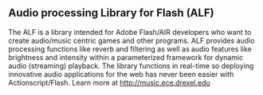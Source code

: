 ## Audio processing Library for Flash (ALF) ##
The ALF is a library intended for Adobe Flash/AIR developers who want to create audio/music centric games and other programs. ALF provides audio processing functions like reverb and filtering as well as audio features like brightness and intensity within a parameterized framework for dynamic audio (streaming) playback. The library functions in real-time so deploying innovative audio applications for the web has never been easier with Actionscript/Flash. Learn more at http://music.ece.drexel.edu